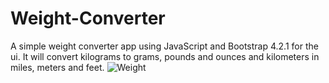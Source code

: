 # Weight-Converter
A simple weight converter app using JavaScript and Bootstrap 4.2.1 for the ui. It will convert kilograms to grams, 
pounds and ounces and kilometers in miles, meters and feet.
![Weight](Weight-Converter/converter.png)
